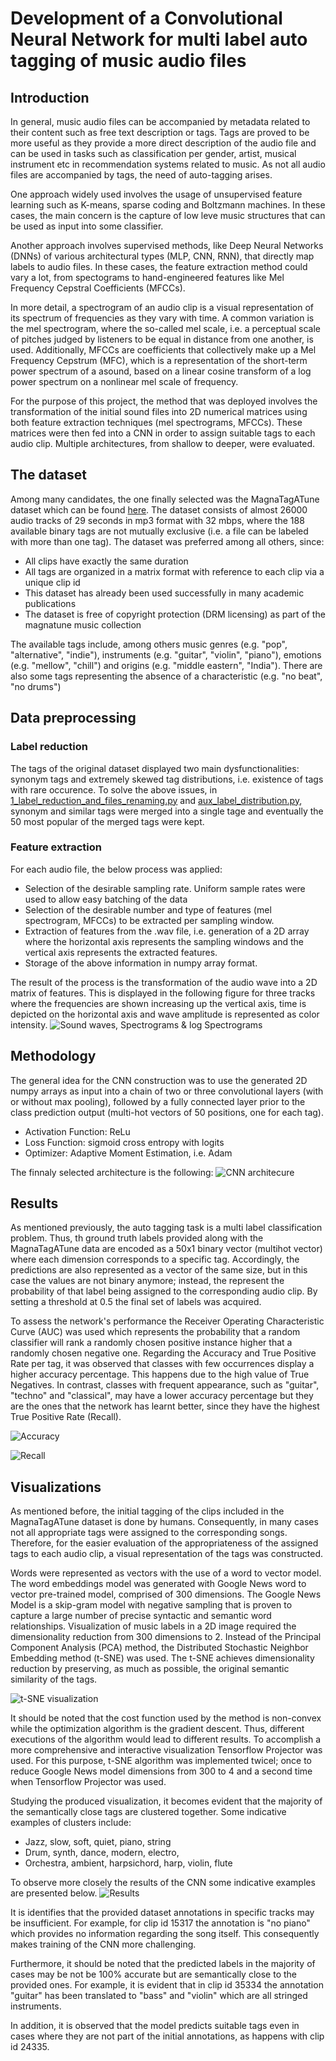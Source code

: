 # Development of a Convolutional Neural Network for multi label auto tagging of music audio files

## Introduction 

In general, music audio files can be accompanied by metadata related to their content such as free text description or tags. Tags are proved to be more useful as they provide a more direct description of the audio file and can be used in tasks such as classification per gender, artist, musical instrument etc in recommendation systems related to music. As not all audio files are accompanied by tags, the need of auto-tagging arises.

One approach widely used involves the usage of unsupervised feature learning such as K-means, sparse coding and Boltzmann machines. In these cases, the main concern is the capture of low leve music structures that can be used as input into some classifier. 

Another approach involves supervised methods, like Deep Neural Networks (DNNs) of various architectural types (MLP, CNN, RNN), that directly map labels to audio files. In these cases, the feature extraction method could vary a lot, from spectograms to hand-engineered features like Mel Frequency Cepstral Coefficients (MFCCs).

In more detail, a spectrogram of an audio clip is a visual representation of its spectrum of frequencies as they vary with time. A common variation is the mel spectrogram, where the so-called mel scale, i.e. a perceptual scale of pitches judged by listeners to be equal in distance from one another, is used. Additionally, MFCCs are coefficients that collectively make up a Mel Frequency Cepstrum (MFC), which is a representation of the short-term power spectrum of a asound, based on a linear cosine transform of a log power spectrum on a nonlinear mel scale of frequency. 

For the purpose of this project, the method that was deployed involves the transformation of the initial sound files into 2D numerical matrices using both feature extraction techniques (mel spectrograms, MFCCs). These matrices were then fed into  a CNN in order to assign suitable tags to each audio clip. Multiple architectures, from shallow to deeper, were evaluated. 

## The dataset 
Among many candidates, the one finally selected was the MagnaTagATune dataset which can be found [here](http://mirg.city.ac.uk/codeapps/the-magnatagatune-dataset). The dataset consists of almost 26000 audio tracks of 29 seconds in mp3 format with 32 mbps, where the 188 available binary tags are not mutually exclusive (i.e. a file can be labeled with more than one tag). The dataset was preferred among all others, since:

- All clips have exactly the same duration 
- All tags are organized in a matrix format with reference to each clip via a unique clip id
- This dataset has already been used successfully in many academic publications
- The dataset is free of copyright protection (DRM licensing) as part of the magnatune music collection

The available tags include, among others music genres (e.g. "pop", "alternative", "indie"), instruments (e.g. "guitar", "violin", "piano"), emotions (e.g. "mellow", "chill") and origins (e.g. "middle eastern", "India"). There are also some tags representing the absence of a characteristic (e.g. "no beat", "no drums")

## Data preprocessing 
### Label reduction
The tags of the original dataset displayed two main dysfunctionalities: synonym tags and extremely skewed tag distributions, i.e. existence of tags with rare occurence. To solve the above issues, in [1_label_reduction_and_files_renaming.py](1_label_reduction_and_files_renaming.py) and [aux_label_distribution.py](aux_label_distribution.py), synonym and similar tags were merged into a single tage and eventually the 50 most popular of the merged tags were kept. 

### Feature extraction
For each audio file, the below process was applied:
- Selection of the desirable sampling rate. Uniform sample rates were used to allow easy  batching of the data 
- Selection of the desirable number and type of features (mel spectrogram, MFCCs) to be extracted per sampling window. 
- Extraction of features from the .wav file, i.e. generation of a 2D array where the horizontal axis represents the sampling windows and the vertical axis represents the extracted features. 
- Storage of the above information in numpy array format.

The result of the process is the transformation of the audio wave into a 2D matrix of features. This is displayed in the following figure for three tracks where the frequencies are shown increasing up the vertical axis, time is depicted on the horizontal axis and wave amplitude is represented as color intensity. 
![Sound waves, Spectrograms & log Spectrograms](images/waves_spectro_logspectro.png)

## Methodology
The general idea for the CNN construction was to use the generated 2D numpy arrays as input into a chain of two or three convolutional layers (with or without max pooling), followed by a fully connected layer prior to the class prediction output (multi-hot vectors of 50 positions, one for each tag).

- Activation Function: ReLu
- Loss Function: sigmoid cross entropy with logits
- Optimizer: Adaptive Moment Estimation, i.e. Adam

The finnaly selected architecture is the following:
![CNN architecure](images/CNN_architecture.png)


## Results
As mentioned previously, the auto tagging task is a multi label classification problem. Thus, th ground truth labels provided along with the MagnaTagATune data are encoded as a 50x1 binary vector (multihot vector) where each dimension corresponds to a specific tag. Accordingly, the predictions are also represented as a vector of the same size, but in this case the values are not binary anymore; instead, the represent the probability of that label being assigned to the corresponding audio clip. 
By setting a threshold at 0.5 the final set of labels was acquired.

To assess the network's performance the Receiver Operating Characteristic Curve (AUC) was used which represents the probability that a random classifier will rank a randomly chosen positive instance higher that a randomly chosen negative one. Regarding the Accuracy and True Positive Rate per tag, it was observed that classes with few occurrences display a higher accuracy percentage. This happens due to the high value of True Negatives. In contrast, classes with frequent appearance, such as "guitar", "techno" and "classical", may have a lower accuracy percentage but they are the ones that the network has learnt better, since they have the highest True Positive Rate (Recall).

![Accuracy](images/accuracy.png)

![Recall](images/Recall.png)


## Visualizations
As mentioned before, the initial tagging of the clips included in the MagnaTagATune dataset is done by humans. Consequently, in many cases not all appropriate tags were assigned to the corresponding songs. Therefore, for the easier evaluation of the appropriateness of the assigned tags to each audio clip, a visual representation of the tags was constructed. 

Words were represented as vectors with the use of a word to vector model. The word embeddings model was generated with Google News word to vector pre-trained model, comprised of 300 dimensions. The Google News Model is a skip-gram model with negative sampling that is proven to capture a large number of precise syntactic and semantic word relationships. Visualization of music labels in a 2D image required the dimensionality reduction from 300 dimensions to 2. Instead of the Principal Component Analysis (PCA) method, the Distributed Stochastic Neighbor Embedding method (t-SNE) was used. The t-SNE achieves dimensionality reduction by preserving, as much as possible, the original semantic similarity of the tags. 

![t-SNE visualization](images/t_SNE.png)


It should be noted that the cost function used by the method is non-convex while the optimization algorithm is the gradient descent. Thus, different executions of the algorithm would lead to different results. To accomplish a more comprehensive and interactive visualization Tensorflow Projector was used. For this purpose, t-SNE algorithm was implemented twicel; once to reduce Google News model dimensions from 300 to 4 and a second time when Tensorflow Projector was used. 

Studying the produced visualization, it becomes evident that the majority of the semantically close tags are clustered together. Some indicative examples of clusters include: 

- Jazz, slow, soft, quiet, piano, string
- Drum, synth, dance, modern, electro, 
- Orchestra, ambient, harpsichord, harp, violin, flute

To observe more closely the results of the CNN some indicative examples are presented below.
![Results](images/results.png)

It is identifies that the provided dataset annotations in specific tracks may be insufficient. For example, for clip id 15317 the annotation is "no piano" which provides no information regarding the song itself. This consequently makes training of the CNN more challenging. 

Furthermore, it should be noted that the predicted labels in the majority of cases may be not be 100% accurate but are semantically close to the provided ones. For example, it is evident that in clip id 35334 the annotation "guitar" has been translated to "bass" and "violin" which are all stringed instruments. 

In addition, it is observed that the model predicts suitable tags even in cases where they are not part of the initial annotations, as happens with clip id 24335. 
